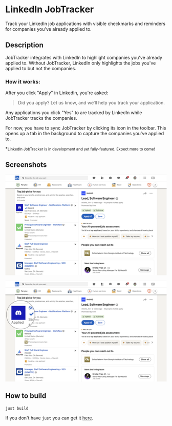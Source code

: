 # LinkedIn JobTracker

Track your LinkedIn job applications with visible checkmarks and reminders for companies you've already applied to.

## Description
JobTracker integrates with LinkedIn to highlight companies you've already applied to. Without JobTracker, LinkedIn only highlights the jobs you've applied to but not the companies.

### How it works:

After you click "Apply" in LinkedIn, you're asked:

> Did you apply?
> Let us know, and we’ll help you track your application.

Any applications you click "Yes" to are tracked by LinkedIn while JobTracker tracks the companies.

For now, you have to sync JobTracker by clicking its icon in the toolbar. This opens up a tab in the background to capture the companies you've applied to.

*<small>LinkedIn JobTracker is in development and yet fully-featured. Expect more to come!</small>

## Screenshots
![Screenshot](store/screenshot-1.png)

![Screenshot](store/screenshot-2.png)

## How to build
```shell
just build
```

If you don't have `just` you can get it [here](https://github.com/casey/just).
